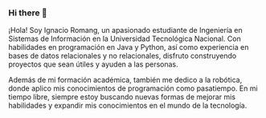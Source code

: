 ### Hi there 👋
¡Hola! Soy Ignacio Romang, un apasionado estudiante de Ingeniería en Sistemas de Información en la Universidad Tecnológica Nacional. Con habilidades en programación en Java y Python, así como experiencia en bases de datos relacionales y no relacionales, disfruto construyendo proyectos que sean útiles y ayuden a las personas.

Además de mi formación académica, también me dedico a la robótica, donde aplico mis conocimientos de programación como pasatiempo. En mi tiempo libre, siempre estoy buscando nuevas formas de mejorar mis habilidades y expandir mis conocimientos en el mundo de la tecnología.

